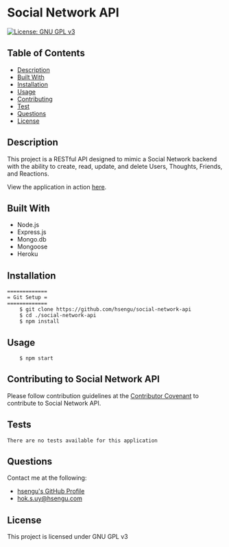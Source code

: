 # Social Network API
[![License: GNU GPL v3](https://img.shields.io/badge/License-GNU%20GPL%20v3-blue.svg)](https://www.gnu.org/licenses/gpl-3.0)

## Table of Contents
* [Description](#description)
* [Built With](#built-with)
* [Installation](#installation)
* [Usage](#usage)
* [Contributing](#contributing-to-social-network-api)
* [Test](#test)
* [Questions](#questions)
* [License](#license)

## Description
This project is a RESTful API designed to mimic a Social Network backend with the ability to create, read, update, and delete Users, Thoughts, Friends, and Reactions.

View the application in action [here]().

## Built With
- Node.js
- Express.js
- Mongo.db
- Mongoose
- Heroku

## Installation
    =============
    = Git Setup =
    =============
        $ git clone https://github.com/hsengu/social-network-api
        $ cd ./social-network-api
        $ npm install

## Usage
        $ npm start

## Contributing to Social Network API
Please follow contribution guidelines at the [Contributor Covenant](https://www.contributor-covenant.org/version/2/1/code_of_conduct/) to contribute to Social Network API.

## Tests
    There are no tests available for this application

## Questions
Contact me at the following:
- [hsengu's GitHub Profile](https://github.com/hsengu)
- hok.s.uy@hsengu.com

## License
This project is licensed under GNU GPL v3